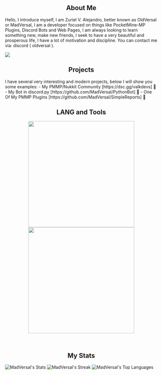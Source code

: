 <h2 align="center">About Me</h2>
Hello, I introduce myself, I am Zuriel V. Alejandro, better known as OldVersal or MadVersal, I am a developer focused on things like PocketMine-MP Plugins, Discord Bots and Web Pages, I am always looking to learn something new, make new friends, I seek to have a very beautiful and prosperous life, I have a lot of motivation and discipline. You can contact me via: discord ( oldversal ).


![](https://komarev.com/ghpvc/?username=MadVersal&color=green)

<h2 align="center">Projects</h2>
I have several very interesting and modern projects, below I will show you some examples:
- My PMMP/Nukkit Community [https://dsc.gg/valkdevs] 🤗
- My Bot in discord.py [https://github.com/MadVersal/PythonBot] 🐍
- One Of My PMMP Plugins [https://github.com/MadVersal/SimpleReports] 👜

<h2 align="center">LANG and Tools</h2> 
<p align="center">
    <a href="#">
      <img width="350px" src="https://skillicons.dev/icons?i=github,git,laravel,vscode,pycharm,phpstorm&perline=10"/>
        <img width="350px" src="https://skillicons.dev/icons?i=php,py,html,css,js,git,maven&perline=10"/>
    </a>
</p>
<br />

<h2 align="center">My Stats</h2>

![MadVersal's Stats](https://github-readme-stats.vercel.app/api?username=MadVersal&theme=dark&show_icons=true&hide_border=false&count_private=true)
![MadVersal's Streak](https://github-readme-streak-stats.herokuapp.com/?user=MadVersal&theme=dark&hide_border=false)
![MadVersal's Top Languages](https://github-readme-stats.vercel.app/api/top-langs/?username=MadVersal&theme=dark&show_icons=true&hide_border=false&layout=compact)
